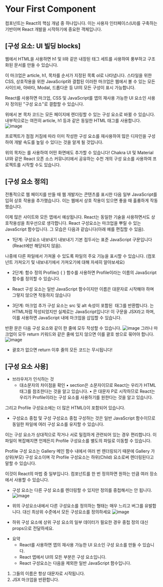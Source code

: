 # Your First Component
컴포넌트는 React의 핵심 개념 중 하나입니다. 
이는 사용자 인터페이스(UI)를 구축하는 기반이며 React 개발을 시작하기에 중요한 객체입니다.

## [구성 요소: UI 빌딩 blocks]
웹에서 HTML을 사용하면 h1 및 li와 같은 내장된 태그 세트를 사용하여 풍부하고 구조화된 문서를 만들 수 있습니다.

이 마크업은  article,  h1,  목차를 순서가 지정된 목록 ol로 나타냅니다. 
스타일을 위한 CSS, 상호작용을 위한 JavaScript와 결합된 이러한 마크업은 웹에서 볼 수 있는 모든 사이드바, 아바타, Modal, 드롭다운 등 UI의 모든 구성이 표시 가능합니다.

React를 사용하면 마크업, CSS 및 JavaScript를 
앱의 재사용 가능한 UI 요소인 사용자 정의된  "구성 요소"로 결합할 수 있습니다. 

위에서 본 목차 코드는 모든 페이지에 렌더링할 수 있는 <TableOfContents /> 구성 요소로 바뀔 수 있습니다. 
내부적으로는 여전히 article, h1 등과 같은 동일한 HTML 태그를 사용합니다.
![image](https://github.com/ektto1041/react-dev-translation-study/assets/165557124/814b1f3c-fbf6-4a7a-abef-98148aac9997)

프로젝트가 점점 커짐에 따라 이미 작성한 구성 요소를 재사용하여 많은 디자인을 구성하여 개발 속도를 높일 수 있다는 것을 알게 될 것입니다. 

위의 목차는 <TableOfContents />를 사용하여 어떤 화면에도 추가할 수 있습니다! 
Chakra UI 및 Material UI와 같은 React 오픈 소스 커뮤니티에서 공유하는 수천 개의 구성 요소를 사용하여 프로젝트를 시작할 수도 있습니다.

## [구성 요소 정의]
전통적으로 웹 페이지를 만들 때 웹 개발자는 콘텐츠를 표시한 다음 일부 JavaScript를 입혀 상호 작용을 추가했습니다. 
이는 웹에서 상호 작용이 있으면 좋을 때 훌륭하게 작동했습니다. 

이제 많은 사이트와 모든 앱에서 예상됩니다.
React는 동일한 기술을 사용하면서도 상호작용성을 최우선으로 생각합니다. 
React 구성요소는 마크업을 뿌릴 수 있는 JavaScript 함수입니다. 그 모습은 다음과 같습니다(아래 예를 편집할 수 있음).

* 1단계: 구성요소 내보내기
내보내기 기본 접두사는 표준 JavaScript 구문입니다(React에만 해당되지 않음). 

나중에 다른 파일에서 가져올 수 있도록 파일의 주요 기능을 표시할 수 있습니다. 
(컴포넌트 가져오기 및 내보내기에서 가져오기에 대해 자세히 알아보세요)

* 2단계: 함수 정의
Profile() { } 함수를 사용하면 Profile이라는 이름의 JavaScript 함수를 정의할 수 있습니다.
- React 구성 요소는 일반 JavaScript 함수이지만 이름은 대문자로 시작해야 하며 그렇지 않으면 작동하지 않습니다
  
* 3단계: 마크업 추가
구성 요소는 src 및 alt 속성이 포함된 <img /> 태그를 반환합니다. 
<img />는 HTML처럼 작성되었지만 실제로는 JavaScript입니다! 
이 구문을 JSX라고 하며, 이를 사용하면 JavaScript 내에 마크업을 삽입할 수 있습니다.

반환 문은 다음 구성 요소와 같이 한 줄에 모두 작성할 수 있습니다.
![image](https://github.com/ektto1041/react-dev-translation-study/assets/165557124/a8c64c5b-1b1c-47bd-b3e8-6de287411352)
그러나 마크업이 모두 return 키워드와 같은 줄에 있지 않으면 이를 괄호 쌍으로 묶어야 합니다.
![image](https://github.com/ektto1041/react-dev-translation-study/assets/165557124/1d9bc297-0ee9-4879-9633-51e0f1d553d7)
- 괄호가 없으면 return 이후 줄의 모든 코드는 무시됩니다!

## [구성 요소 사용]
* 브라우저가 인식하는 것
	- 대소문자의 차이점을 확인
	• section은 소문자이므로 React는 우리가 HTML 태그를 참조한다는 것을 알고 있습니다.
	• <Profile />은 대문자 P로 시작하므로 React는 우리가 Profile이라는 구성 요소를 사용하기를 원한다는 것을 알고 있습니다.

그리고 Profile 구성요소에는 더 많은 HTML(<img />)이 포함되어 있습니다.

* 구성요소 중첩 및 구성
구성요소 중첩 구성하는 것은 일반 JavaScript 함수이므로 
동일한 파일에 여러 구성 요소를 유지할 수 있습니다.

이는 구성 요소가 상대적으로 작거나 서로 밀접하게 관련되어 있는 경우 편리합니다. 
이 파일이 복잡해지면 언제든지 Profile 구성요소를 별도의 파일로 이동할 수 있습니다. 

Profile 구성 요소는 Gallery 메인 함수 내에서 여러 번 렌더링되기 때문에
Gallery 가 상위(부모) 구성 요소이며 각 Profile 구성요소는 하위(Child) 요소로써 렌더링된다고 말할 수 있습니다. 

이것이 React의 마법 중 일부입니다. 
컴포넌트를 한 번 정의하면 원하는 만큼 여러 장소에서 사용할 수 있습니다.

- 구성 요소는 다른 구성 요소를 렌더링할 수 있지만 정의를 중첩해서는 안 됩니다.
![image](https://github.com/ektto1041/react-dev-translation-study/assets/165557124/c570c8ee-4270-439b-98c7-863e5c1d2f2a)

- 위의 구성요소내에서 다른 구성요소를 정의하는 형태는 매우 느리고 버그를 유발합니다. 대신 최상위 수준에서 모든 구성요소를 정의하세요
![image](https://github.com/ektto1041/react-dev-translation-study/assets/165557124/dde784a0-9d28-44d7-99de-37dd95015394)

- 하위 구성 요소에 상위 구성 요소의 일부 데이터가 필요한 경우 중첩 정의 대신 props으로 전달하세요.

* 요약
	- React를 사용하면 앱의 재사용 가능한 UI 요소인 구성 요소를 만들 수 있습니다.
	- React 앱에서 UI의 모든 부분은 구성 요소입니다.
	- React 구성요소는 다음을 제외한 일반 JavaScript 함수입니다.
1. 그들의 이름은 항상 대문자로 시작됩니다.
2. JSX 마크업을 반환합니다.

